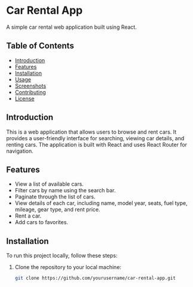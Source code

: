 # Car Rental App

A simple car rental web application built using React.

## Table of Contents
- [Introduction](#introduction)
- [Features](#features)
- [Installation](#installation)
- [Usage](#usage)
- [Screenshots](#screenshots)
- [Contributing](#contributing)
- [License](#license)

## Introduction

This is a web application that allows users to browse and rent cars. It provides a user-friendly interface for searching, viewing car details, and renting cars. The application is built with React and uses React Router for navigation.

## Features

- View a list of available cars.
- Filter cars by name using the search bar.
- Paginate through the list of cars.
- View details of each car, including name, model year, seats, fuel type, mileage, gear type, and rent price.
- Rent a car.
- Add cars to favorites.

## Installation

To run this project locally, follow these steps:

1. Clone the repository to your local machine:

   ```bash
   git clone https://github.com/yourusername/car-rental-app.git
